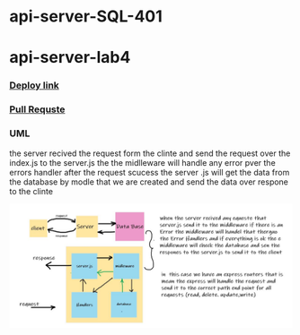 # api-server-SQL-401


# api-server-lab4

### [Deploy link](https://api-server-sql.herokuapp.com/)
### [Pull Requste]()


### UML
the server recived the request form the clinte and send the request over the index.js to the server.js the the midlleware will handle any error pver the errors handler after the request scucess the server .js will get the data from the database  by modle that we are created and send the data over respone to the clinte  



![](https://github.com/MURADALSHORMAN/api-server-lab4/blob/main/lab3-401.JPG)
